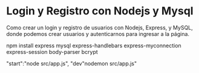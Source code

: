 # Login y Registro con Nodejs y Mysql
Como crear un login y registro de usuarios con Nodejs, Express, y MySQL, donde podemos crear usuarios y autenticarnos para ingresar a la página.

npm install express mysql express-handlebars express-myconnection express-session body-parser bcrypt

"start":"node src/app.js",
"dev"nodemon src/app.js"